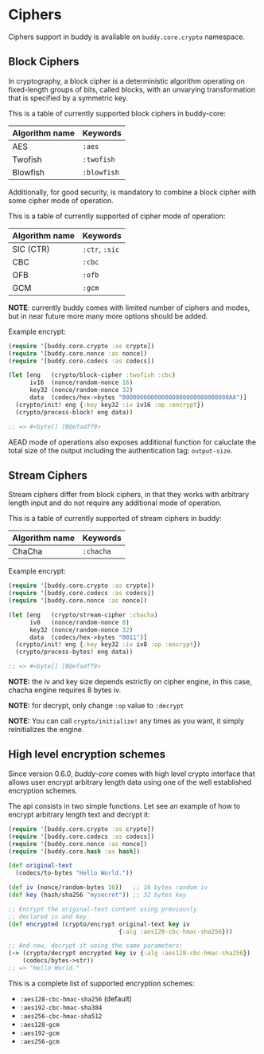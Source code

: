 # Ciphers

Ciphers support in buddy is available on `buddy.core.crypto`
namespace.


## Block Ciphers

In cryptography, a block cipher is a deterministic algorithm operating
on fixed-length groups of bits, called blocks, with an unvarying
transformation that is specified by a symmetric key.

This is a table of currently supported block ciphers in buddy-core:

|Algorithm name | Keywords |
|---|---|
| AES | `:aes` |
| Twofish | `:twofish` |
| Blowfish | `:blowfish` |

Additionally, for good security, is mandatory to combine a block
cipher with some cipher mode of operation.

This is a table of currently supported of cipher mode of operation:

|Algorithm name | Keywords |
|---|---|
| SIC (CTR) | `:ctr`, `:sic` |
| CBC | `:cbc` |
| OFB | `:ofb` |
| GCM | `:gcm` |

**NOTE**: currently buddy comes with limited number of ciphers and
modes, but in near future more many more options should be added.

Example encrypt:

```clojure
(require '[buddy.core.crypto :as crypto])
(require '[buddy.core.nonce :as nonce])
(require '[buddy.core.codecs :as codecs])

(let [eng   (crypto/block-cipher :twofish :cbc)
      iv16  (nonce/random-nonce 16)
      key32 (nonce/random-nonce 32)
      data  (codecs/hex->bytes "000000000000000000000000000000AA")]
  (crypto/init! eng {:key key32 :iv iv16 :op :encrypt})
  (crypto/process-block! eng data))

;; => #<byte[] [B@efadff9>
```

AEAD mode of operations also exposes additional function for caluclate
the total size of the output including the authentication tag:
`output-size`.


## Stream Ciphers

Stream ciphers differ from block ciphers, in that they works with
arbitrary length input and do not require any additional mode of
operation.

This is a table of currently supported of stream ciphers in buddy:

|Algorithm name | Keywords |
|---|---|
| ChaCha | `:chacha` |


Example encrypt:

```clojure
(require '[buddy.core.crypto :as crypto])
(require '[buddy.core.codecs :as codecs])
(require '[buddy.core.nonce :as nonce])

(let [eng   (crypto/stream-cipher :chacha)
      iv8   (nonce/random-nonce 8)
      key32 (nonce/random-nonce 32)
      data  (codecs/hex->bytes "0011")]
  (crypto/init! eng {:key key32 :iv iv8 :op :encrypt})
  (crypto/process-bytes! eng data))

;; => #<byte[] [B@efadff9>
```

**NOTE:** the iv and key size depends estrictly on cipher engine, in
this case, chacha engine requires 8 bytes iv.

**NOTE:** for decrypt, only change `:op` value to `:decrypt`

**NOTE:** You can call `crypto/initialize!` any times as you want, it
simply reinitializes the engine.


## High level encryption schemes

Since version 0.6.0, _buddy-core_ comes with high level crypto interface that allows user
encrypt arbitrary length data using one of the well established encryption schemes.

The api consists in two simple functions. Let see an example of how to encrypt arbitrary
length text and decrypt it:

```clojure
(require '[buddy.core.crypto :as crypto])
(require '[buddy.core.codecs :as codecs])
(require '[buddy.core.nonce :as nonce])
(require '[buddy.core.hash :as hash])

(def original-text
  (codecs/to-bytes "Hello World."))

(def iv (nonce/random-bytes 16))   ;; 16 bytes random iv
(def key (hash/sha256 "mysecret")) ;; 32 bytes key

;; Encrypt the original-text content using previously
;; declared iv and key.
(def encrypted (crypto/encrypt original-text key iv
                               {:alg :aes128-cbc-hmac-sha256}))

;; And now, decrypt it using the same parameters:
(-> (crypto/decrypt encrypted key iv {:alg :aes128-cbc-hmac-sha256})
    (codecs/bytes->str))
;; => "Hello World."
```

This is a complete list of supported encryption schemes:

* `:aes128-cbc-hmac-sha256` (default)
* `:aes192-cbc-hmac-sha384`
* `:aes256-cbc-hmac-sha512`
* `:aes128-gcm`
* `:aes192-gcm`
* `:aes256-gcm`

